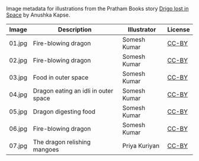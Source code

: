 Image metadata for illustrations from the Pratham Books story [Drigo lost in Space](https://storyweaver.org.in/stories/3889-drigo-lost-in-space) by Anushka Kapse.

Image | Description | Illustrator | License
----- | ----------- | ----------- | -------
01.jpg | Fire-blowing dragon | Somesh Kumar | [CC-BY](https://creativecommons.org/licenses/by/4.0/)
02.jpg | Fire-blowing dragon | Somesh Kumar | [CC-BY](https://creativecommons.org/licenses/by/4.0/)
03.jpg | Food in outer space | Somesh Kumar | [CC-BY](https://creativecommons.org/licenses/by/4.0/)
04.jpg | Dragon eating an idli in outer space | Somesh Kumar | [CC-BY](https://creativecommons.org/licenses/by/4.0/)
05.jpg | Dragon digesting food | Somesh Kumar | [CC-BY](https://creativecommons.org/licenses/by/4.0/)
06.jpg | Fire-blowing dragon | Somesh Kumar | [CC-BY](https://creativecommons.org/licenses/by/4.0/)
07.jpg | The dragon relishing mangoes | Priya Kuriyan | [CC-BY](https://creativecommons.org/licenses/by/4.0/)
